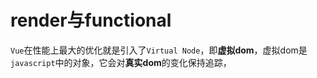# render与functional
`Vue`在性能上最大的优化就是引入了`Virtual Node`，即**虚拟dom**，虚拟dom是`javascript`中的对象，它会对**真实dom**的变化保持追踪，

